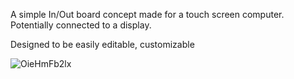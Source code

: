 A simple In/Out board concept made for a touch screen computer. Potentially connected to a display.

Designed to be easily editable, customizable 

![OieHmFb2lx](https://github.com/user-attachments/assets/77d93c62-d730-4c03-9b55-fc9b95a6e5f3)

